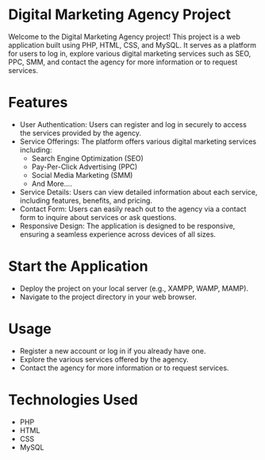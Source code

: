 # Digital Marketing Agency Project
Welcome to the Digital Marketing Agency project! This project is a web application built using PHP, HTML, CSS, and MySQL. It serves as a platform for users to log in, explore various digital marketing services such as SEO, PPC, SMM, and contact the agency for more information or to request services.

# Features
* User Authentication: Users can register and log in securely to access the services provided by the agency.
* Service Offerings: The platform offers various digital marketing services including:
  * Search Engine Optimization (SEO)
  * Pay-Per-Click Advertising (PPC)
  * Social Media Marketing (SMM)
  * And More....
* Service Details: Users can view detailed information about each service, including features, benefits, and pricing.
* Contact Form: Users can easily reach out to the agency via a contact form to inquire about services or ask questions.
* Responsive Design: The application is designed to be responsive, ensuring a seamless experience across devices of all sizes.

# Start the Application
* Deploy the project on your local server (e.g., XAMPP, WAMP, MAMP).
* Navigate to the project directory in your web browser.

# Usage
* Register a new account or log in if you already have one.
* Explore the various services offered by the agency.
* Contact the agency for more information or to request services.

# Technologies Used
* PHP
* HTML
* CSS
* MySQL
